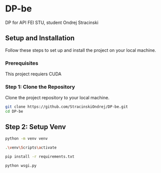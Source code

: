# DP-be
DP for API FEI STU, student Ondrej Stracinski

## Setup and Installation

Follow these steps to set up and install the project on your local machine.

### Prerequisites

This project requiers CUDA

### Step 1: Clone the Repository

Clone the project repository to your local machine.

```sh
git clone https://github.com/StracinskiOndrej/DP-be.git
cd DP-be
```
## Step 2: Setup Venv

```sh
python -m venv venv

.\venv\Scripts\activate

pip install -r requirements.txt

python wsgi.py
